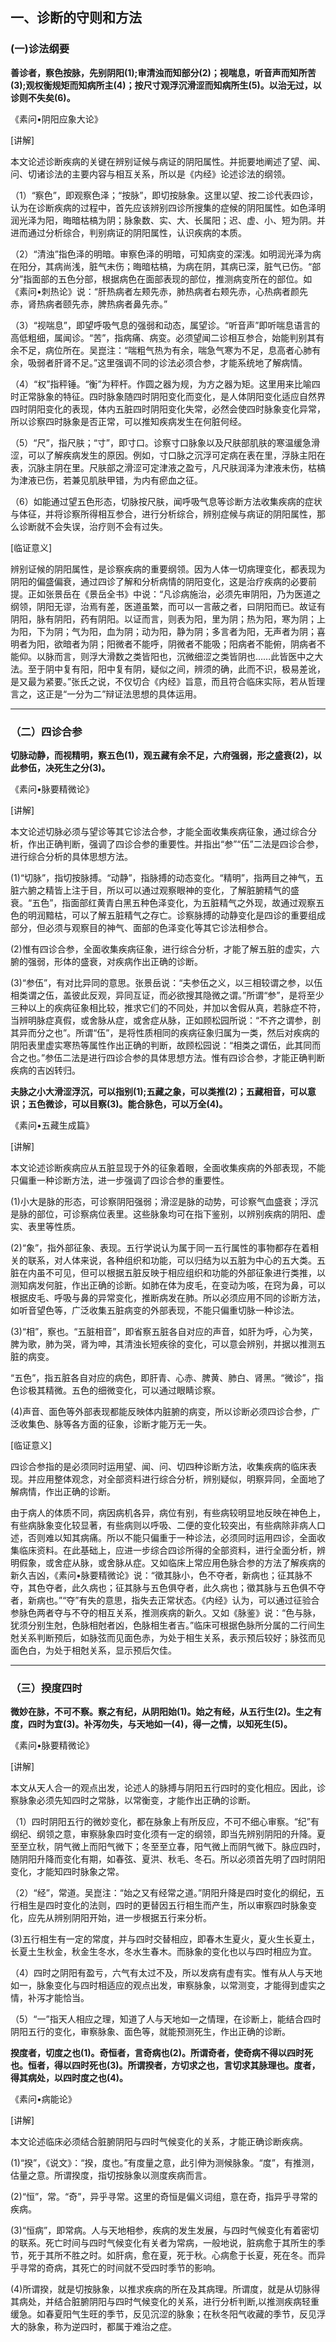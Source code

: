 ## 一、诊断的守则和方法

### (一)诊法纲要

**善诊者，察色按脉，先别阴阳(1);审清浊而知部分(2)；视喘息，听音声而知所苦(3);观权衡规矩而知病所主(4)；按尺寸观浮沉滑涩而知病所生(5)。以治无过，以诊则不失矣(6)。**

《素问•阴阳应象大论》

[讲解]

本文论述诊断疾病的关键在辨别证候与病证的阴阳属性。并扼要地阐述了望、闻、问、切诸诊法的主要内容与相互关系，所以是《内经》论述诊法的纲领。

（1）“察色”，即观察色泽；“按脉”，即切按脉象。这里以望、按二诊代表四诊，认为在诊断疾病的过程中，首先应该辨别四诊所搜集的症候的阴阳属性。如色泽明润光泽为阳，晦暗枯槁为阴；脉象数、实、大、长属阳；迟、虚、小、短为阴。并进而通过分析综合，判别病证的阴阳属性，认识疾病的本质。

（2）“清浊”指色泽的明暗。审察色泽的明暗，可知病变的深浅。如明润光泽为病在阳分，其病尚浅，脏气未伤；晦暗枯槁，为病在阴，其病已深，脏气已伤。“部分”指面部的五色分部，根据病色在面部表现的部位，推测病变所在的部位。如《素问•刺热论》说：“肝热病者左颊先赤，肺热病者右颊先赤，心热病者颜先赤，肾热病者颐先赤，脾热病者鼻先赤。”

（3）“视喘息”，即望呼吸气息的强弱和动态，属望诊。“听音声”即听喘息语言的高低粗细，属闻诊。“苦”，指病痛、病变。必须望闻二诊相互参合，始能判别其有余不足，病位所在。吴崑注：“喘粗气热为有余，喘急气寒为不足，息高者心肺有余，吸弱者肝肾不足。”这里强调不同的诊法必须合参，才能系统地了解病情。

（4）“权”指秤锤。“衡”为秤杆。作圆之器为规，为方之器为矩。这里用来比喻四时正常脉象的特征。四时脉象随四时阴阳变化而变化，是人体阴阳变化适应自然界四时阴阳变化的表现，体内五脏四时阴阳变化失常，必然会使四时脉象变化异常，所以诊察四时脉象是否正常，可以推知疾病发生在何脏何经。

（5）“尺”，指尺肤；“寸”，即寸口。诊察寸口脉象以及尺肤部肌肤的寒温缓急滑涩，可以了解疾病发生的原因。例如，寸口脉之沉浮可定病在表在里，浮脉主阳在表，沉脉主阴在里。尺肤部之滑涩可定津液之盈亏，凡尺肤润泽为津液未伤，枯槁为津液已伤，若兼见肌肤甲错，为内有瘀血之征。

（6）如能通过望五色形态，切脉按尺肤，闻呼吸气息等诊断方法收集疾病的症状与体征，并将诊察所得相互参合，进行分析综合，辨别症候与病证的阴阳属性，那么诊断就不会失误，治疗则不会有过失。

[临证意义]

辨别证候的阴阳属性，是诊察疾病的重要纲领。因为人体一切病理变化，都表现为阴阳的偏盛偏衰，通过四诊了解和分析病情的阴阳变化，这是治疗疾病的必要前提。正如张景岳在《景岳全书》中说：“凡诊病施治，必须先审阴阳，乃为医道之纲领，阴阳无谬，治焉有差，医道虽繁，而可以一言蔽之者，曰阴阳而已。故证有阴阳，脉有阴阳，药有阴阳。以证而言，则表为阳，里为阴；热为阳，寒为阴；上为阳，下为阴；气为阳，血为阴；动为阳，静为阴；多言者为阳，无声者为阴；喜明者为阳，欲暗者为阴；阳微者不能呼，阴微者不能吸；阳病者不能俯，阴病者不能仰。以脉而言，则浮大滑数之类皆阳也，沉微细涩之类皆阴也……此皆医中之大法。至于阴中复有阳，阳中复有阴，疑似之间，辨须的确，此而不识，极易差讹，是又最为紧要。”张氏之说，不仅切合《内经》旨意，而且符合临床实际，若从哲理言之，这正是“一分为二”辩证法思想的具体运用。

* * *

### （二）四诊合参

**切脉动静，而视精明，察五色(1)，观五藏有余不足，六府强弱，形之盛衰(2)，以此参伍，决死生之分(3)。**

《素问•脉要精微论》

[讲解]

本文论述切脉必须与望诊等其它诊法合参，才能全面收集疾病征象，通过综合分析，作出正确判断，强调了四诊合参的重要性。并指出“参”“伍”二法是四诊合参，进行综合分析的具体思想方法。

(1)“切脉”，指切按脉搏。“动静”，指脉搏的动态变化。“精明”，指两目之神气，五脏六腑之精皆上注于目，所以可以通过观察眼神的变化，了解脏腑精气的盛衰。“五色”，指面部红黄青白黑五种色泽变化，为五脏精气之外现，故通过观察五色的明润黯枯，可以了解五脏精气之存亡。诊察脉搏的动静变化是四诊的重要组成部分，但必须与观察目的神气、面部的色泽变化等其它诊法相参合。

(2)惟有四诊合参，全面收集疾病征象，进行综合分析，才能了解五脏的虚实，六腑的强弱，形体的盛衰，对疾病作出正确的诊断。

(3)“参伍”，有对比异同的意思。张景岳说：“夫参伍之义，以三相较谓之参，以伍相类谓之伍，盖彼此反观，异同互证，而必欲搜其隐微之谓。”所谓“参”，是将至少三种以上的疾病征象相比较，推求它们的不同处，并加以舍假从真，若脉症不符，当辨明脉症真假，或舍脉从症，或舍症从脉，正如顾松园所说：“不齐之谓参，剖其异而分之也”。所谓“伍”，是将性质相同的疾病征象归属为一类，然后对疾病的阴阳表里虚实寒热等属性作出正确的判断，故顾松园说：“相类之谓伍，此其同而合之也。”参伍二法是进行四诊合参的具体思想方法。惟有四诊合参，才能正确判断疾病的吉凶转归。

**夫脉之小大滑涩浮沉，可以指别(1);五藏之象，可以类推(2)；五藏相音，可以意识；五色微诊，可以目察(3)。能合脉色，可以万全(4)。**

《素问•五藏生成篇》

[讲解]

本文论述诊断疾病应从五脏显现于外的征象着眼，全面收集疾病的外部表现，不能只偏重一种诊断方法，进一步强调了四诊合参的重要性。

(1)小大是脉的形态，可诊察阴阳强弱；滑涩是脉的动势，可诊察气血盛衰；浮沉是脉的部位，可诊察病位表里。这些脉象均可在指下鉴别，以辨别疾病的阴阳、虚实、表里等性质。

(2)“象”，指外部征象、表现。五行学说认为属于同一五行属性的事物都存在着相关的联系，对人体来说，各种组织和功能，可以归结为以五脏为中心的五大类。五脏在内虽不可见，但可以根据五脏反映于相应组织和功能的外部征象进行类推，以测知病发何脏，作出正确的诊断。如肺在体为皮毛，在变动为咳，在窍为鼻，可以根据皮毛、呼吸与鼻的异常变化，推断病发在肺。所以必须应用不同的诊断方法，如听音望色等，广泛收集五脏病变的外部表现，不能只偏重切脉一种诊法。

(3)“相”，察也。“五脏相音”，即省察五脏各自对应的声音，如肝为呼，心为笑，脾为歌，肺为哭，肾为呻，其清浊长短疾徐的变化，可以意会辨别，并据以推测五脏的病变。

“五色”，指五脏各自对应的病色，即肝青、心赤、脾黄、肺白、肾黑。“微诊”，指色诊极其精微。五色的细微变化，可以通过眼睛诊察。

(4)声音、面色等外部表现都能反映体内脏腑的病变，所以诊断必须四诊合参，广泛收集色、脉等各方面的征象，诊断才能万无一失。

[临证意义]

四诊合参指的是必须同时运用望、闻、问、切四种诊断方法，收集疾病的临床表现。并应用整体观念，对全部资料进行综合分析，辨别疑似，明察异同，全面地了解病情，作出正确的诊断。

由于病人的体质不同，病因病机各异，病位有别，有些病较明显地反映在神色上，有些病脉象变化较显著，有些病则以呼吸、二便的变化较突出，有些病除非病人口述，否则难以知其病痛。所以不能只偏重于一种诊法，必须同时运用四诊，全面收集临床资料。在此基础上，应进一步综合四诊所得的全部资料，进行全面分析，辨明假象，或舍症从脉，或舍脉从症。又如临床上常应用色脉合参的方法了解疾病的新久吉凶，《素问•脉要精微论》说：“徵其脉小，色不夺者，新病也；征其脉不夺，其色夺者，此久病也；征其脉与五色俱夺者，此久病也；徵其脉与五色俱不夺者，新病也。”“夺”有失的意思，指失去正常状态。《内经》认为，可以通过征验合参脉色两者夺与不夺的相互关系，推测疾病的新久。又如《脉鉴》说：“色与脉，犹须分别生尅，色脉相尅者凶，色脉相生者吉。”临床可根据色脉所分属的二行间生尅关系判断预后，如脉弦而见面色赤，为处于相生关系，表示预后较好；脉弦而见面色白，为处于相尅关系，显示预后欠佳。

* * *

### （三）揆度四时

**微妙在脉，不可不察。察之有纪，从阴阳始(1)。始之有经，从五行生(2)。生之有度，四时为宜(3)。补泻勿失，与天地如一(4)，得一之情，以知死生(5)。**

《素问•脉要精微论》

[讲解]

本文从天人合一的观点出发，论述人的脉搏与阴阳五行四时的变化相应。因此，诊察脉象必须先知四时之常脉，以常衡变，才能作出正确的诊断。

（1）四时阴阳五行的微妙变化，都在脉象上有所反应，不可不细心审察。“纪”有纲纪、纲领之意，审察脉象四时变化须有一定的纲领，即当先辨别阴阳的升降。夏至至立秋，阴气微上而阳气微下；冬至至立春，阳气微上而阴气微下。脉应四时，随阴阳升降而变化有期，如春弦、夏洪、秋毛、冬石。所以必须首先明了四时阴阳变化，才能知四时脉象之常。

（2）“经”，常道。吴崑注：“始之又有经常之道。”阴阳升降是四时变化的纲纪，五行相生是四时变化的法则，四时的更替因五行相生而产生，所以审察四时脉象变化，应先从辨别阴阳开始，进一步根据五行来分析。

(3)五行相生有一定的常度，并与四时交替相应，即春木生夏火，夏火生长夏土，长夏土生秋金，秋金生冬水，冬水生春木。而脉象的变化也以与四时相应为宜。

（4）四时之阴阳有盈亏，六气有太过不及，所以发病有虚有实。惟有从人与天地如一，脉象变化与四时相适应的观点出发，审察脉象，以常测变，才能得到虚实之情，补泻才能恰当。

（5）“一”指天人相应之理，知道了人与天地如一之情理，在诊断上，能结合四时阴阳五行的变化，审察脉象、面色等，就能预测死生，作出正确的诊断。

**揆度者，切度之也(1)。奇恒者，言奇病也(2)。所谓奇者，使奇病不得以四时死也。恒者，得以四时死也(3)。所谓揆者，方切求之也，言切求其脉理也。度者，得其病处，以四时度之也(4)。**

《素问•病能论》

[讲解]

本文论述临床必须结合脏腑阴阳与四时气候变化的关系，才能正确诊断疾病。

(1)“揆”，《说文》：“揆，度也。”有度量之意，此引伸为测候脉象。“度”，有推测，估量之意。所谓揆度，指切按脉象以测度疾病而言。

(2)“恒”，常。“奇”，异乎寻常。这里的奇恒是偏义词组，意在奇，指异乎寻常的疾病。

(3)“恒病”，即常病。人与天地相参，疾病的发生发展，与四时气候变化有着密切的联系。死亡时间与四时气候变化有关者为常病，一般地说，脏病愈于其所生的季节，死于其所不胜之时。如肝病，愈在夏，死于秋。心病愈于长夏，死在冬。而异乎寻常的奇病，其死亡的时间就不受四时季节的影响。

(4)所谓揆，就是切按脉象，以推求疾病的所在及其病理。所谓度，就是从切脉得其病处，并结合脏腑阴阳与四时气候变化的关系，进行分析判断,以推测疾病轻重缓急。如春夏阳气生旺的季节，反见沉涩的脉象；在秋冬阳气收藏的季节，反见浮大的脉象，称为逆四时，都属于难治之症。
